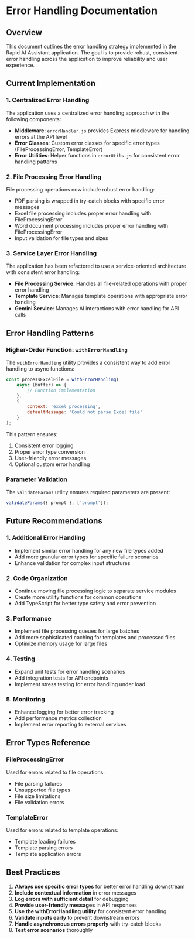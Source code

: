 # Error Handling Documentation

## Overview

This document outlines the error handling strategy implemented in the Rapid AI Assistant application. The goal is to provide robust, consistent error handling across the application to improve reliability and user experience.

## Current Implementation

### 1. Centralized Error Handling

The application uses a centralized error handling approach with the following components:

- **Middleware**: `errorHandler.js` provides Express middleware for handling errors at the API level
- **Error Classes**: Custom error classes for specific error types (FileProcessingError, TemplateError)
- **Error Utilities**: Helper functions in `errorUtils.js` for consistent error handling patterns

### 2. File Processing Error Handling

File processing operations now include robust error handling:

- PDF parsing is wrapped in try-catch blocks with specific error messages
- Excel file processing includes proper error handling with FileProcessingError
- Word document processing includes proper error handling with FileProcessingError
- Input validation for file types and sizes

### 3. Service Layer Error Handling

The application has been refactored to use a service-oriented architecture with consistent error handling:

- **File Processing Service**: Handles all file-related operations with proper error handling
- **Template Service**: Manages template operations with appropriate error handling
- **Gemini Service**: Manages AI interactions with error handling for API calls

## Error Handling Patterns

### Higher-Order Function: `withErrorHandling`

The `withErrorHandling` utility provides a consistent way to add error handling to async functions:

```javascript
const processExcelFile = withErrorHandling(
    async (buffer) => {
        // Function implementation
    },
    { 
        context: 'excel processing', 
        defaultMessage: 'Could not parse Excel file' 
    }
);
```

This pattern ensures:

1. Consistent error logging
2. Proper error type conversion
3. User-friendly error messages
4. Optional custom error handling

### Parameter Validation

The `validateParams` utility ensures required parameters are present:

```javascript
validateParams({ prompt }, ['prompt']);
```

## Future Recommendations

### 1. Additional Error Handling

- Implement similar error handling for any new file types added
- Add more granular error types for specific failure scenarios
- Enhance validation for complex input structures

### 2. Code Organization

- Continue moving file processing logic to separate service modules
- Create more utility functions for common operations
- Add TypeScript for better type safety and error prevention

### 3. Performance

- Implement file processing queues for large batches
- Add more sophisticated caching for templates and processed files
- Optimize memory usage for large files

### 4. Testing

- Expand unit tests for error handling scenarios
- Add integration tests for API endpoints
- Implement stress testing for error handling under load

### 5. Monitoring

- Enhance logging for better error tracking
- Add performance metrics collection
- Implement error reporting to external services

## Error Types Reference

### FileProcessingError

Used for errors related to file operations:

- File parsing failures
- Unsupported file types
- File size limitations
- File validation errors

### TemplateError

Used for errors related to template operations:

- Template loading failures
- Template parsing errors
- Template application errors

## Best Practices

1. **Always use specific error types** for better error handling downstream
2. **Include contextual information** in error messages
3. **Log errors with sufficient detail** for debugging
4. **Provide user-friendly messages** in API responses
5. **Use the withErrorHandling utility** for consistent error handling
6. **Validate inputs early** to prevent downstream errors
7. **Handle asynchronous errors properly** with try-catch blocks
8. **Test error scenarios** thoroughly